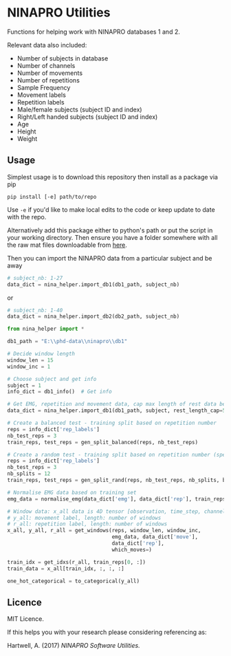 # NINAPRO Utilities
Functions for helping work with NINAPRO databases 1 and 2.

Relevant data also included:
* Number of subjects in database
* Number of channels
* Number of movements
* Number of repetitions
* Sample Frequency
* Movement labels
* Repetition labels
* Male/female subjects (subject ID and index)
* Right/Left handed subjects (subject ID and index)
* Age
* Height
* Weight

## Usage
Simplest usage is to download this repository then install as a package via pip

```
pip install [-e] path/to/repo
```

Use `-e` if you'd like to make local edits to the code or keep update to date with the repo.

Alternatively add this package either to python's path or put the script in your working directory. Then ensure you have a folder somewhere with all the raw mat files downloadable from [here](http://ninapro.hevs.ch/).

Then you can import the NINAPRO data from a particular subject and be away
```python
# subject_nb: 1-27
data_dict = nina_helper.import_db1(db1_path, subject_nb)
```
or
```python
# subject_nb: 1-40
data_dict = nina_helper.import_db2(db2_path, subject_nb)
```



```python
from nina_helper import *

db1_path = "E:\\phd-data\\ninapro\\db1"

# Decide window length
window_len = 15
window_inc = 1

# Choose subject and get info
subject = 1
info_dict = db1_info()  # Get info

# Get EMG, repetition and movement data, cap max length of rest data before and after each movement to 5 seconds
data_dict = nina_helper.import_db1(db1_path, subject, rest_length_cap=5)

# Create a balanced test - training split based on repetition number
reps = info_dict['rep_labels']
nb_test_reps = 3
train_reps, test_reps = gen_split_balanced(reps, nb_test_reps)

# Create a random test - training split based on repetition number (specify a set to include)
reps = info_dict['rep_labels']
nb_test_reps = 3
nb_splits = 12
train_reps, test_reps = gen_split_rand(reps, nb_test_reps, nb_splits, base=[2, 5, 7])

# Normalise EMG data based on training set
emg_data = normalise_emg(data_dict['emg'], data_dict['rep'], train_reps[0, :])

# Window data: x_all data is 4D tensor [observation, time_step, channel, 1] for use with Keras
# y_all: movement label, length: number of windows
# r_all: repetition label, length: number of windows
x_all, y_all, r_all = get_windows(reps, window_len, window_inc,
                                  emg_data, data_dict['move'],
                                  data_dict['rep'],
                                  which_moves=)

train_idx = get_idxs(r_all, train_reps[0, :])
train_data = x_all[train_idx, :, :, :]

one_hot_categorical = to_categorical(y_all)
```

## Licence
MIT Licence.

If this helps you with your research please considering referencing as:

Hartwell, A. (2017) _NINAPRO Software Utilities._
